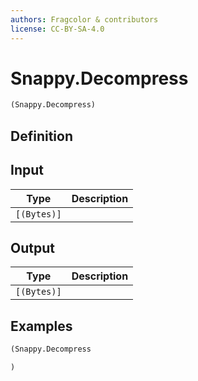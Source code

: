 ```yaml
---
authors: Fragcolor & contributors
license: CC-BY-SA-4.0
---
```



# Snappy.Decompress

```clojure
(Snappy.Decompress)
```


## Definition




## Input

| Type | Description |
|------|-------------|
| `[(Bytes)]` |  |


## Output

| Type | Description |
|------|-------------|
| `[(Bytes)]` |  |


## Examples

```clojure
(Snappy.Decompress

)
```

